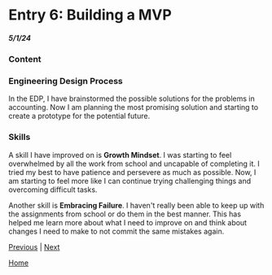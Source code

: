 # Entry 6: Building a MVP
##### 5/1/24

### Content

### Engineering Design Process
In the EDP, I have brainstormed the possible solutions for the problems in accounting. Now I am planning the most promising solution and starting to create a prototype for the potential future.

### Skills
A skill I have improved on is **Growth Mindset**. I was starting to feel overwhelmed by all the work from school and uncapable of completing it. I tried my best to have patience and persevere as much as possible. Now, I am starting to feel more like I can continue trying challenging things and overcoming difficult tasks.

Another skill is **Embracing Failure**. I haven't really been able to keep up with the assignments from school or do them in the best manner. This has helped me learn more about what I need to improve on and think about changes I need to make to not commit the same mistakes again. 



[Previous](entry05.md) | [Next](entry07.md)

[Home](../README.md)
